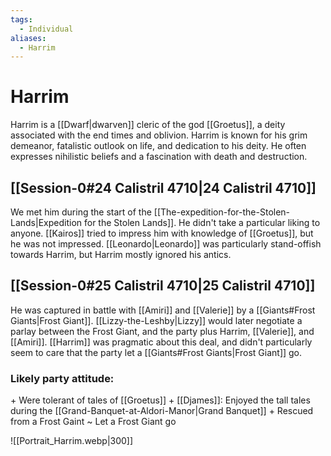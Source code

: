 ```yaml
---
tags:
  - Individual
aliases:
  - Harrim
---
```

# Harrim
Harrim is a [[Dwarf|dwarven]] cleric of the god [[Groetus]], a deity associated with the end times and oblivion. Harrim is known for his grim demeanor, fatalistic outlook on life, and dedication to his deity. He often expresses nihilistic beliefs and a fascination with death and destruction. 

## [[Session-0#24 Calistril 4710|24 Calistril 4710]]
We met him during the start of the [[The-expedition-for-the-Stolen-Lands|Expedition for the Stolen Lands]]. He didn't take a particular liking to anyone. [[Kairos]] tried to impress him with knowledge of [[Groetus]], but he was not impressed. [[Leonardo|Leonardo]] was particularly stand-offish towards Harrim, but Harrim mostly ignored his antics.

## [[Session-0#25 Calistril 4710|25 Calistril 4710]]
He was captured in battle with [[Amiri]] and [[Valerie]] by a [[Giants#Frost Giants|Frost Giant]]. [[Lizzy-the-Leshby|Lizzy]] would later negotiate a parlay between the Frost Giant, and the party plus Harrim, [[Valerie]], and [[Amiri]]. [[Harrim]] was pragmatic about this deal, and didn't particularly seem to care that the party let a [[Giants#Frost Giants|Frost Giant]] go. 
### Likely party attitude:
\+ Were tolerant of tales of [[Groetus]]
\+ [[Djames]]: Enjoyed the tall tales during the [[Grand-Banquet-at-Aldori-Manor|Grand Banquet]]
\+ Rescued from a Frost Gaint
\~ Let a Frost Giant go

![[Portrait_Harrim.webp|300]]